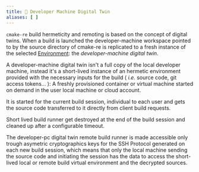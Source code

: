 ```yaml
---
title: 🪩 Developer Machine Digital Twin
aliases: [ ]
---
```


`cmake-re` build hermeticity and remoting is based on the concept of digital twins. When a build is launched the developer-machine workspace pointed to by the source directory of cmake-re is replicated to a fresh instance of the selected [Environment](./0400-environments.md): the _developer-machine digital twin_.

A developer-machine digital twin isn't a full copy of the local developer machine, instead it's a short-lived instance of an hermetic environment provided with the necessary inputs for the build ( _i.e._ source code, git access tokens... ): A freshly provisioned container or virtual machine started on demand in the user local machine or cloud account.

It is started for the current build session, individual to each user and gets the source code transferred to it directly from client build requests.

Short lived build runner get destroyed at the end of the build session and cleaned up after a configurable timeout.

The developer-pc digital twin remote build runner is made accessible only trough asymetric cryptographics keys for the SSH Protocol generated on each new build session, which means that only the local machine sending the source code and initiating the session has the data to access the short-lived local or remote build virtual environment and the decrypted sources.